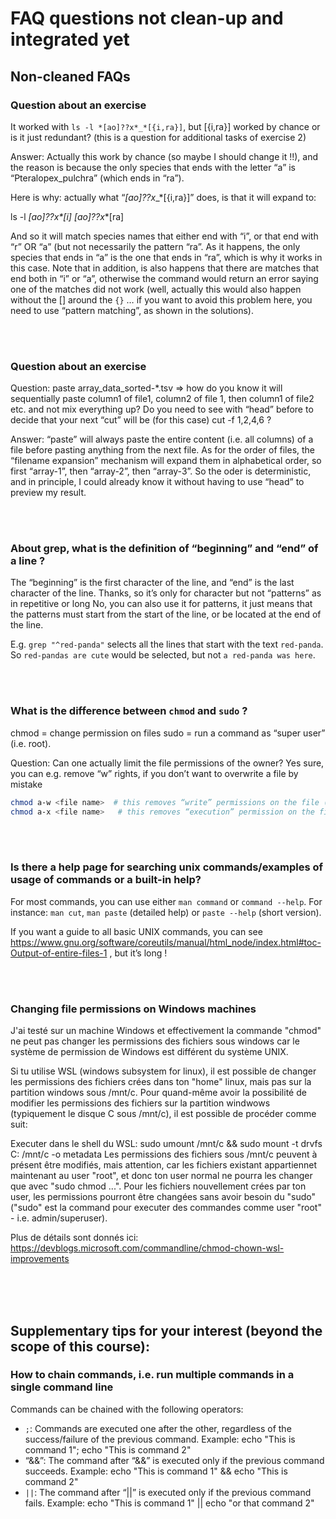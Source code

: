 # FAQ questions not clean-up and integrated yet

## Non-cleaned FAQs

### Question about an exercise

It worked with `ls -l *[ao]??x*_*[{i,ra}]`,  but [{i,ra}] worked by chance or
is it just redundant? (this is a question for additional tasks of exercise 2)

Answer: Actually this work by chance (so maybe I should change it !!), and the
reason is because the only species that ends with the letter “a” is
“Pteralopex_pulchra” (which ends in “ra”).

Here is why: actually what “*[ao]??x*_*[{i,ra}]” does, is that it will expand to:

ls -l *[ao]??x*_*[i] *[ao]??x*_*[ra]

And so it will match species names that either end with “i”, or that end with
“r” OR “a” (but not necessarily the pattern “ra”. As it happens, the only
species that ends in “a” is the one that ends in “ra”, which is why it works
in this case.
Note that in addition, is also happens that there are matches that end both
in “i” or “a”, otherwise the command would return an error saying one of the
matches did not work (well, actually this would also happen without the []
around the `{}` … if you want to avoid this problem here, you need to use
“pattern matching”, as shown in the solutions).

<br>
<br>

### Question about an exercise

Question: paste array_data_sorted-*.tsv
=> how do you know it will sequentially paste column1 of file1, column2 of
file 1, then column1 of file2 etc. and not mix everything up?
Do you need to see with “head” before to decide that your next “cut” will be
(for this case) cut -f 1,2,4,6 ?

Answer: “paste” will always paste the entire content (i.e. all columns) of a
file before pasting anything from the next file.
As for the order of files, the “filename expansion” mechanism will expand them
in alphabetical order, so first “array-1”, then “array-2”, then “array-3”.
So the oder is deterministic, and in principle, I could already know it without
having to use “head” to preview my result.

<br>
<br>

### About grep, what is the definition of “beginning” and “end” of a line ?

The “beginning” is the first character of the line, and “end” is the last
character of the line.
Thanks, so it’s only for character but not “patterns” as in repetitive or long
No, you can also use it for patterns, it just means that the patterns must
start from the start of the line, or be located at the end of the line.

E.g.  `grep "^red-panda"` selects all the lines that start with the text `red-panda`.
So `red-pandas are cute` would be selected, but not `a red-panda was here`.

<br>
<br>

### What is the difference between `chmod` and `sudo` ?

chmod  = change permission on files
sudo = run a command as “super user” (i.e. root).

Question: Can one actually limit the file permissions of the owner?
Yes sure, you can e.g. remove “w” rights, if you don’t want to overwrite a file
by mistake

```sh
chmod a-w <file name>  # this removes “write” permissions on the file (for everyone)
chmod a-x <file name>   # this removes “execution” permission on the file (for everyone).
```

<br>
<br>

### Is there a help page for searching unix commands/examples of usage of commands or a built-in help?

For most commands, you can use either `man command` or `command --help`.
For instance: `man cut`, `man paste` (detailed help) or `paste --help` (short version).

If you want a guide to all basic UNIX commands, you can see
<https://www.gnu.org/software/coreutils/manual/html_node/index.html#toc-Output-of-entire-files-1>
, but it’s long !

<br>
<br>

### Changing file permissions on Windows machines

J'ai testé sur un machine Windows et effectivement la commande "chmod" ne peut pas changer les permissions des fichiers sous windows car le système de permission de Windows est différent du système UNIX.

Si tu utilise WSL (windows subsystem for linux), il est possible de changer les permissions des fichiers crées dans ton "home" linux, mais pas sur la partition windows sous /mnt/c.
Pour quand-même avoir la possibilité de modifier les permissions des fichiers sur la partition windwows (typiquement le disque C sous /mnt/c), il est possible de procéder comme suit:

Executer dans le shell du WSL: sudo umount /mnt/c && sudo mount -t drvfs C: /mnt/c -o metadata
Les permissions des fichiers sous /mnt/c peuvent à présent être modifiés, mais attention, car les fichiers existant appartiennet maintenant au user "root", et donc ton user normal ne pourra les changer que avec "sudo chmod ...". Pour les fichiers nouvellement crées par ton user, les permissions pourront être changées sans avoir besoin du "sudo" ("sudo" est la command pour executer des commandes comme user "root" - i.e. admin/superuser).


Plus de détails sont donnés ici: <https://devblogs.microsoft.com/commandline/chmod-chown-wsl-improvements>


<br>
<br>
<br>

## Supplementary tips for your interest (beyond the scope of this course):

### How to chain commands, i.e. run multiple commands in a single command line

Commands can be chained with the following operators:

* `;`: Commands are executed one after the other, regardless of the
  success/failure of the previous command.
  Example: echo "This is command 1"; echo "This is command 2"
* “&&”: The command after “&&” is executed only if the previous command succeeds.
  Example: echo "This is command 1" && echo "This is command 2"
* `||`: The command after “||” is executed only if the previous command fails.
  Example: echo "This is command 1" || echo "or that command 2"
